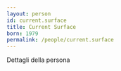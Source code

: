 ```yaml
---
layout: person
id: current.surface
title: Current Surface
born: 1979
permalink: /people/current.surface
---
```


Dettagli della persona 